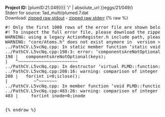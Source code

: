 **Project ID:** [plumID:21.049]({{ '/' | absolute_url }}eggs/21/049/)  
Stderr for source:  1ad_multi/plumed.7.dat   
Download: [zipped raw stdout](plumed.7.dat.plumed.stdout.txt.zip) - [zipped raw stderr](plumed.7.dat.plumed.stderr.txt.zip) 
{% raw %}
<pre>
#! Only the first 1000 rows of the error file are shown below
#! To inspect the full error file, please download the zipped raw stderr file above
WARNING: using a legacy ActionRegister.h include path, please use <<#include "core/ActionRegister.h">>
WARNING: "core/Atoms.h" does not exist anymore in  version >=2.10, you should change your code.
../PathCV.L5vcNq.cpp: In static member function ‘static void PLMD::function::PathCV::registerKeywords(PLMD::Keywords&)’:
../PathCV.L5vcNq.cpp:198:3: error: ‘componentsAreNotOptional’ was not declared in this scope
198 |   componentsAreNotOptional(keys);
|   ^~~~~~~~~~~~~~~~~~~~~~~~
../PathCV.L5vcNq.cpp: In destructor ‘virtual PLMD::function::PathCV::~PathCV()’:
../PathCV.L5vcNq.cpp:208:16: warning: comparison of integer expressions of different signedness: ‘int’ and ‘unsigned int’ [-Wsign-compare]
208 |   for(int i=0;i<mw_n_;++i){
|               ~^~~~~~
../PathCV.L5vcNq.cpp: In constructor ‘PLMD::function::PathCV::PathCV(const PLMD::ActionOptions&)’:
../PathCV.L5vcNq.cpp:236:16: warning: comparison of integer expressions of different signedness: ‘int’ and ‘unsigned int’ [-Wsign-compare]
236 |   for(int i=0;i<mw_n_;++i){
|               ~^~~~~~
../PathCV.L5vcNq.cpp:259:11: warning: comparison of integer expressions of different signedness: ‘int’ and ‘unsigned int’ [-Wsign-compare]
259 |       if(i==mw_id_) ifiles[i]->close();
|          ~^~~~~~~~
../PathCV.L5vcNq.cpp: In member function ‘void PLMD::function::PathCV::generatePath()’:
../PathCV.L5vcNq.cpp:483:26: warning: comparison of integer expressions of different signedness: ‘int’ and ‘unsigned int’ [-Wsign-compare]
483 |     for(int inode=0;inode<nnodes;inode++){
|                     ~~~~~^~~~~~~
../PathCV.L5vcNq.cpp: In member function ‘void PLMD::function::PathCV::readMultipleWalkers()’:
../PathCV.L5vcNq.cpp:941:16: warning: comparison of integer expressions of different signedness: ‘int’ and ‘unsigned int’ [-Wsign-compare]
941 |   for(int i=0;i<mw_n_;++i){
|               ~^~~~~~
../PathCV.L5vcNq.cpp:942:9: warning: comparison of integer expressions of different signedness: ‘int’ and ‘unsigned int’ [-Wsign-compare]
942 |     if(i==mw_id_) continue;
|        ~^~~~~~~~
../PathCV.L5vcNq.cpp:957:5: error: invalid use of incomplete type ‘class PLMD::Communicator’
957 |     comm.Barrier();
|     ^~~~
In file included from /home/runner/opt/include/plumed/function/../core/../tools/OFile.h:25,
from /home/runner/opt/include/plumed/function/../core/../tools/Log.h:25,
from /home/runner/opt/include/plumed/function/../core/Action.h:30,
from /home/runner/opt/include/plumed/function/../core/ActionWithValue.h:25,
from /home/runner/opt/include/plumed/function/Function.h:25,
from ../PathCV.L5vcNq.cpp:22:
/home/runner/opt/include/plumed/function/../core/../tools/FileBase.h:29:7: note: forward declaration of ‘class PLMD::Communicator’
29 | class Communicator;
|       ^~~~~~~~~~~~
../PathCV.L5vcNq.cpp:958:5: error: invalid use of incomplete type ‘class PLMD::Communicator’
958 |     multi_sim_comm.Barrier();
|     ^~~~~~~~~~~~~~
/home/runner/opt/include/plumed/function/../core/../tools/FileBase.h:29:7: note: forward declaration of ‘class PLMD::Communicator’
29 | class Communicator;
|       ^~~~~~~~~~~~
terminate called after throwing an instance of 'PLMD::Plumed::ExceptionError'
what():
(core/PlumedMain.cpp:1499) void PLMD::PlumedMain::load(const std::string&)
An error happened while executing command env PLUMED_ROOT='/home/runner/opt/lib/plumed' PLUMED_VERSION='2.10b' PLUMED_HTMLDIR='/home/runner/opt/share/doc/plumed' PLUMED_INCLUDEDIR='/home/runner/opt/include' PLUMED_PROGRAM_NAME='plumed' PLUMED_IS_INSTALLED='yes' "/home/runner/opt/lib/plumed"/scripts/mklib.sh -n -o ./../PathCV.2.10b.so ../PathCV.cpp

[fv-az2027-338:07764] *** Process received signal ***
[fv-az2027-338:07764] Signal: Aborted (6)
[fv-az2027-338:07764] Signal code:  (-6)
[fv-az2027-338:07764] [ 0] /lib/x86_64-linux-gnu/libc.so.6(+0x45330)[0x7f535d845330]
[fv-az2027-338:07764] [ 1] /lib/x86_64-linux-gnu/libc.so.6(pthread_kill+0x11c)[0x7f535d89eb2c]
[fv-az2027-338:07764] [ 2] /lib/x86_64-linux-gnu/libc.so.6(gsignal+0x1e)[0x7f535d84527e]
[fv-az2027-338:07764] [ 3] /lib/x86_64-linux-gnu/libc.so.6(abort+0xdf)[0x7f535d8288ff]
[fv-az2027-338:07764] [ 4] /lib/x86_64-linux-gnu/libstdc++.so.6(+0xa5ff5)[0x7f535dca5ff5]
[fv-az2027-338:07764] [ 5] /lib/x86_64-linux-gnu/libstdc++.so.6(+0xbb0da)[0x7f535dcbb0da]
[fv-az2027-338:07764] [ 6] /lib/x86_64-linux-gnu/libstdc++.so.6(_ZSt10unexpectedv+0x0)[0x7f535dca5a55]
[fv-az2027-338:07764] [ 7] /lib/x86_64-linux-gnu/libstdc++.so.6(+0xa5a6f)[0x7f535dca5a6f]
[fv-az2027-338:07764] [ 8] plumed(+0x146dd)[0x55a7a22be6dd]
[fv-az2027-338:07764] [ 9] /lib/x86_64-linux-gnu/libc.so.6(+0x2a1ca)[0x7f535d82a1ca]
[fv-az2027-338:07764] [10] /lib/x86_64-linux-gnu/libc.so.6(__libc_start_main+0x8b)[0x7f535d82a28b]
[fv-az2027-338:07764] [11] plumed(+0x15365)[0x55a7a22bf365]
[fv-az2027-338:07764] *** End of error message ***
</pre>
{% endraw %}
